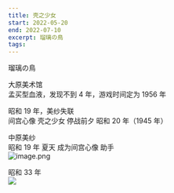 ```yaml
---
title: 壳之少女
start: 2022-05-20
end: 2022-07-10
excerpt: 瑠璃の鳥
tags: 
---
```


瑠璃の鳥

大原美术馆  
孟买型血液，发现不到 4 年，游戏时间定为 1956 年

昭和 19 年，美纱失联  
间宫心像 壳之少女 停战前夕 昭和 20 年（1945 年）

中原美纱  
昭和 19 年 夏天 成为间宫心像 助手  
![image.png](https://naglfar28.oss-ap-southeast-1.aliyuncs.com/naglfar28/20230105183044.png)

昭和 33 年  
![](https://naglfar28.oss-ap-southeast-1.aliyuncs.com/naglfar28/20230105182850.png)
